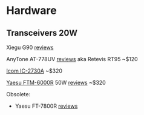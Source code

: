 # Hardware

## Transceivers 20W

Xiegu G90 [reviews](https://www.eham.net/reviews/view-product?id=14255)

AnyTone AT-778UV [reviews](https://www.eham.net/reviews/view-product?id=13441) aka Retevis RT95 ~$120

[Icom IC-2730A](https://www.icomamerica.com/lineup/products/IC-2730A/) ~$320

[Yaesu FTM-6000R]() 50W [reviews](https://www.eham.net/reviews/view-product?id=15198) ~$320


Obsolete:

* Yaesu FT-7800R [reviews](https://www.eham.net/reviews/view-product?id=3685)